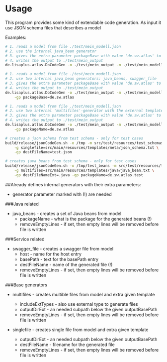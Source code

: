 # Usage
This program provides some kind of extendable code generation. As input it use
JSON schema files that describes a model

Examples:
```bash
# 1. reads a model from file ./test/mein_modell.json
# 2. use the internal java_bean generator
# 3. gives the extra parameter packageBase with value 'de.sw.atlas' to the generator
# 4. writes the output to ./test/mein_output
de.lisaplus.atlas.DoCodeGen -o ./test/mein_output -m ./test/mein_modell.json -g java_beans -gp packageBase=de.sw.atlas 

# 1. reads a model from file ./test/mein_modell.json
# 2. use two internal java_bean generators: java_beans, swagger_file
# 3. gives the extra parameter packageBase with value 'de.sw.atlas' to the generator
# 4. writes the output to ./test/mein_output
de.lisaplus.atlas.DoCodeGen -o ./test/mein_output -m ./test/mein_modell.json -g java_beans -g swagger_file \
    -gp packageBase=de.sw.atlas

# 1. reads a model from file ./test/mein_modell.json
# 2. use two internal 'multifiles'-generator with the external template ./test/myTemplate.txt
# 3. gives the extra parameter packageBase with value 'de.sw.atlas' to the generator
# 4. writes the output to ./test/mein_output
de.lisaplus.atlas.DoCodeGen -o ./test/mein_output -m ./test/mein_modell.json -g multifiles=./test/myTemplate.txt  \
    -gp packageName=de.sw.atlas
```
```bash
# creates a json schema from test schema - only for test cases
build/release/jsonCodeGen.sh -o /tmp -m src/test/resources/test_schemas/multiType.json \
    -g singlefile=src/main/resources/templates/meta/json_schema.txt \
    -gp destFileName=test.json

# creates java beans from test schema - only for test cases
build/release/jsonCodeGen.sh -o /tmp/test_beans -m src/test/resources/test_schemas/multiType.json \
    -g multifiles=src/main/resources/templates/java/java_bean.txt \
    -gp destFileNameExt=.java -gp packageName=de.sw.atlas.test
```

##Already defines internal generators with their extra parameters:
* generator parameter marked with (!) are needed

###Java related
* java_beans - creates a set of Java beans from model
  - packageName - what is the package for the generated beans (!)
  - removeEmptyLines - if set, then empty lines will be removed before file is written 
  
###Service related 
* swagger_file - creates a swagger file from model
  - host - name for the host entry
  - basePath - text for the basePath entry
  - destFileName - name of the generated file (!)
  - removeEmptyLines - if set, then empty lines will be removed before file is written 
  
###Base generators
* multifiles - creates multible files from model and extra given template
  - includeExtTypes - also use external type to generate files
  - outputDirExt - an needed subpath below the given outputBasePath
  - removeEmptyLines - if set, then empty lines will be removed before file is written 

* singlefile - creates single file from model and extra given template
  - outputDirExt - an needed subpath below the given outputBasePath
  - destFileName - filename for the generated file
  - removeEmptyLines - if set, then empty lines will be removed before file is written 
